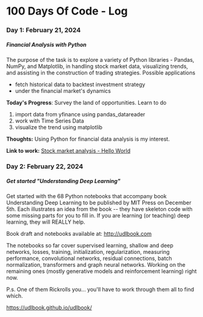 # 100 Days Of Code - Log

### Day 1: February 21, 2024 
##### Financial Analysis with Python 

The purpose of the task is to explore a variety of Python libraries - Pandas, NumPy, and Matplotlib, in handling stock market data, visualizing trends, and assisting in the construction of trading strategies. Possible applications
* fetch historical data to backtest investment strategy
* under the financial market's dynamics

**Today's Progress**: Survey the land of opportunities. Learn to do
1. import data from yfinance using pandas_datareader
2. work with Time Series Data
3. visualize the trend using matplotlib

**Thoughts:** 
Using Python for financial data analysis is my interest.

**Link to work:** [Stock market analysis - Hello World](https://github.com/ylgatatooine/100-days-of-code/tree/master/src/StockMarketAnalysis)

### Day 2: February 22, 2024

##### Get started "Understanding Deep Learning"

Get started with the 68 Python notebooks that accompany book Understanding Deep Learning to be published by MIT Press on December 5th. Each illustrates an idea from the book -- they have skeleton code with some missing parts for you to fill in. If you are learning (or teaching) deep learning, they will REALLY help.

Book draft and notebooks available at: http://udlbook.com

The notebooks so far cover supervised learning, shallow and deep networks, losses, training, initialization, regularization, measuring performance, convolutional networks, residual connections, batch normalization, transformers and graph neural networks. Working on the remaining ones (mostly generative models and reinforcement learning) right now.

P.s. One of them Rickrolls you... you'll have to work through them all to find which.

https://udlbook.github.io/udlbook/
